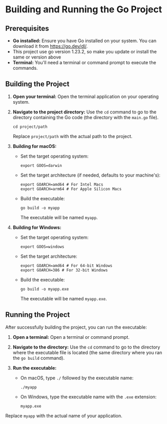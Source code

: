 # Building and Running the Go Project

## Prerequisites

- **Go installed:** Ensure you have Go installed on your system. You can download it from <https://go.dev/dl/>.
- This project use go version 1.23.2, so make you update or install the same or version above
- **Terminal:** You'll need a terminal or command prompt to execute the commands.

## Building the Project

1. **Open your terminal:** Open the terminal application on your operating system.

2. **Navigate to the project directory:** Use the `cd` command to go to the directory containing the Go code (the directory with the `main.go` file).

   ```
   cd project/path
   ```

   Replace `project/path` with the actual path to the project.

3. **Building for macOS:**

   - Set the target operating system:

     ```
     export GOOS=darwin
     ```

   - Set the target architecture (if needed, defaults to your machine's):

     ```
     export GOARCH=amd64 # For Intel Macs
     export GOARCH=arm64 # For Apple Silicon Macs
     ```

   - Build the executable:

     ```
     go build -o myapp
     ```

     The executable will be named `myapp`.

4. **Building for Windows:**

   - Set the target operating system:

     ```
     export GOOS=windows
     ```

   - Set the target architecture:

     ```
     export GOARCH=amd64 # For 64-bit Windows
     export GOARCH=386 # For 32-bit Windows
     ```

   - Build the executable:

     ```
     go build -o myapp.exe
     ```

     The executable will be named `myapp.exe`.

## Running the Project

After successfully building the project, you can run the executable:

1. **Open a terminal:** Open a terminal or command prompt.

2. **Navigate to the directory:** Use the `cd` command to go to the directory where the executable file is located (the same directory where you ran the `go build` command).

3. **Run the executable:**

   - On macOS, type `./` followed by the executable name:

     ```
     ./myapp
     ```

   - On Windows, type the executable name with the `.exe` extension:

     ```
     myapp.exe
     ```

Replace `myapp` with the actual name of your application.
